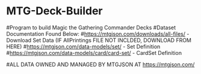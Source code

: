 # MTG-Deck-Builder

#Program to build Magic the Gathering Commander Decks
#Dataset Documentation Found Below:
#https://mtgjson.com/downloads/all-files/ - Download Set Data (IF AllPrintings FILE NOT INCLDED, DOWNLOAD FROM HERE)
#https://mtgjson.com/data-models/set/ - Set Definition
#https://mtgjson.com/data-models/card/card-set/ - CardSet Definition

#ALL DATA OWNED AND MANAGED BY MTGJSON AT https://mtgjson.com/